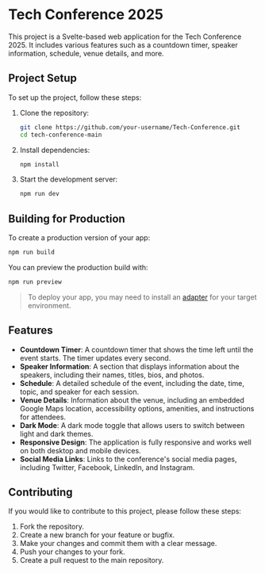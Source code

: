 # Tech Conference 2025

This project is a Svelte-based web application for the Tech Conference 2025. It includes various features such as a countdown timer, speaker information, schedule, venue details, and more.





## Project Setup

To set up the project, follow these steps:

1. Clone the repository:
   ```bash
   git clone https://github.com/your-username/Tech-Conference.git
   cd tech-conference-main
   ```

2. Install dependencies:
   ```bash
   npm install
   ```

3. Start the development server:
   ```bash
   npm run dev
   ```

  

## Building for Production

To create a production version of your app:
```bash
npm run build
```

You can preview the production build with:
```bash
npm run preview
```

> To deploy your app, you may need to install an [adapter](https://svelte.dev/docs/kit/adapters) for your target environment.

## Features

- **Countdown Timer**: A countdown timer that shows the time left until the event starts. The timer updates every second.
- **Speaker Information**: A section that displays information about the speakers, including their names, titles, bios, and photos.
- **Schedule**: A detailed schedule of the event, including the date, time, topic, and speaker for each session.
- **Venue Details**: Information about the venue, including an embedded Google Maps location, accessibility options, amenities, and instructions for attendees.
- **Dark Mode**: A dark mode toggle that allows users to switch between light and dark themes.
- **Responsive Design**: The application is fully responsive and works well on both desktop and mobile devices.
- **Social Media Links**: Links to the conference's social media pages, including Twitter, Facebook, LinkedIn, and Instagram.

## Contributing

If you would like to contribute to this project, please follow these steps:

1. Fork the repository.
2. Create a new branch for your feature or bugfix.
3. Make your changes and commit them with a clear message.
4. Push your changes to your fork.
5. Create a pull request to the main repository.
